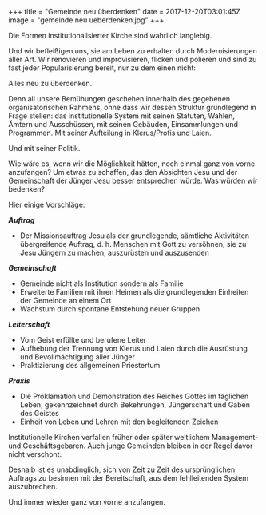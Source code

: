 +++
title = "Gemeinde neu überdenken"
date = 2017-12-20T03:01:45Z
image = "gemeinde neu ueberdenken.jpg"
+++

Die Formen institutionalisierter Kirche sind wahrlich langlebig.

Und wir befleißigen uns, sie am Leben zu erhalten durch Modernisierungen aller Art. Wir renovieren und improvisieren, flicken und polieren und sind zu fast jeder Popularisierung bereit, nur zu dem einen nicht:

Alles neu zu überdenken.

Denn all unsere Bemühungen geschehen innerhalb des gegebenen organisatorischen Rahmens, ohne dass wir dessen Struktur grundlegend in Frage stellen: das institutionelle System mit seinen Statuten, Wahlen, Ämtern und Ausschüssen, mit seinen Gebäuden, Einsammlungen und Programmen. Mit seiner Aufteilung in Klerus/Profis und Laien.

Und mit seiner Politik.

Wie wäre es, wenn wir die Möglichkeit hätten, noch einmal ganz von vorne anzufangen? Um etwas zu schaffen, das den Absichten Jesu und der Gemeinschaft der Jünger Jesu besser entsprechen würde. Was würden wir bedenken?

Hier einige Vorschläge:

***Auftrag***

- Der Missionsauftrag Jesu als der grundlegende, sämtliche Aktivitäten übergreifende Auftrag, d. h. Menschen mit Gott zu versöhnen, sie zu Jesu Jüngern zu machen, auszurüsten und auszusenden

***Gemeinschaft***

- Gemeinde nicht als Institution sondern als Familie
- Erweiterte Familien mit ihren Heimen als die grundlegenden Einheiten der Gemeinde an einem Ort 
- Wachstum durch spontane Entstehung neuer Gruppen

***Leiterschaft***

- Vom Geist erfüllte und berufene Leiter
- Aufhebung der Trennung von Klerus und Laien durch die Ausrüstung und Bevollmächtigung aller Jünger
- Praktizierung des allgemeinen Priestertum

***Praxis***

- Die Proklamation und Demonstration des Reiches Gottes im täglichen Leben, gekennzeichnet durch Bekehrungen, Jüngerschaft und Gaben des Geistes
- Einheit von Leben und Lehren mit den begleitenden Zeichen

Institutionelle Kirchen verfallen früher oder später weltlichem Management- und Geschäftsgebaren. Auch junge Gemeinden bleiben in der Regel davor nicht verschont.

Deshalb ist es unabdinglich, sich von Zeit zu Zeit des ursprünglichen Auftrags zu besinnen mit der Bereitschaft, aus dem fehlleitenden System auszubrechen.

Und immer wieder ganz von vorne anzufangen.


